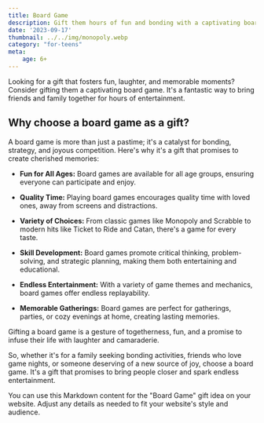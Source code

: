 ```yaml
---
title: Board Game
description: Gift them hours of fun and bonding with a captivating board game.
date: '2023-09-17'
thumbnail: ../../img/monopoly.webp
category: "for-teens"
meta:
    age: 6+
---
```

Looking for a gift that fosters fun, laughter, and memorable moments? Consider gifting them a captivating board game. It's a fantastic way to bring friends and family together for hours of entertainment.

## Why choose a board game as a gift?

A board game is more than just a pastime; it's a catalyst for bonding, strategy, and joyous competition. Here's why it's a gift that promises to create cherished memories:

- **Fun for All Ages:** Board games are available for all age groups, ensuring everyone can participate and enjoy.

- **Quality Time:** Playing board games encourages quality time with loved ones, away from screens and distractions.

- **Variety of Choices:** From classic games like Monopoly and Scrabble to modern hits like Ticket to Ride and Catan, there's a game for every taste.

- **Skill Development:** Board games promote critical thinking, problem-solving, and strategic planning, making them both entertaining and educational.

- **Endless Entertainment:** With a variety of game themes and mechanics, board games offer endless replayability.

- **Memorable Gatherings:** Board games are perfect for gatherings, parties, or cozy evenings at home, creating lasting memories.

Gifting a board game is a gesture of togetherness, fun, and a promise to infuse their life with laughter and camaraderie.

So, whether it's for a family seeking bonding activities, friends who love game nights, or someone deserving of a new source of joy, choose a board game. It's a gift that promises to bring people closer and spark endless entertainment.

You can use this Markdown content for the "Board Game" gift idea on your website. Adjust any details as needed to fit your website's style and audience.
